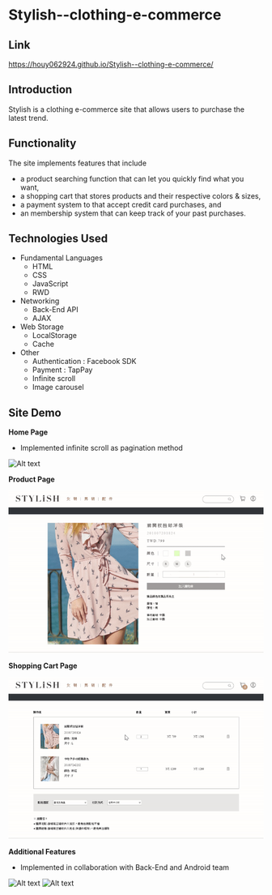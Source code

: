 # Stylish--clothing-e-commerce

## Link
https://houy062924.github.io/Stylish--clothing-e-commerce/

## Introduction
Stylish is a clothing e-commerce site that allows users to purchase the latest trend.

## Functionality
The site implements features that include
  * a product searching function that can let you quickly find what you want,
  * a shopping cart that stores products and their respective colors & sizes,
  * a payment system to that accept credit card purchases, and
  * an membership system that can keep track of your past purchases.


## Technologies Used

 - Fundamental Languages
    * HTML
    * CSS
    * JavaScript
    * RWD
 - Networking
    * Back-End API
    * AJAX
 - Web Storage
    * LocalStorage
    * Cache
 - Other
    * Authentication : Facebook SDK
    * Payment : TapPay
    * Infinite scroll
    * Image carousel


## Site Demo

**Home Page**
  * Implemented infinite scroll as pagination method
  
![Alt text](readme/infinitescroll.gif)

**Product Page**

![Alt text](readme/selectsize.gif)

**Shopping Cart Page**

![Alt text](readme/shoppingcart.gif)

**Additional Features**
  * Implemented in collaboration with Back-End and Android team
  
![Alt text](readme/coupon.gif)
![Alt text](readme/changecolumns.gif)

